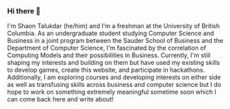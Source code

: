 ### Hi there 👋
I'm Shaon Talukdar (he/him) and I'm a freshman at the University of British Columbia. As an undergraduate student studying Computer Science and Business in a joint program between the Sauder School of Business and the Department of Computer Science, I'm fascinated by the correlation of Computing Models and their possibilities in Business. Currently, I'm still shaping my interests and building on them but have used my existing skills to develop games, create this website, and participate in hackathons. Additionally, I am exploring courses and developing interests on either side as well as transfusing skills across business and computer science but I do hope to work on something extremely meaningful sometime soon which I can come back here and write about!

<!--
**stalukdar7/stalukdar7** is a ✨ _special_ ✨ repository because its `README.md` (this file) appears on your GitHub profile.

Here are some ideas to get you started:

- 🔭 I’m currently working on ...
- 🌱 I’m currently learning ...
- 👯 I’m looking to collaborate on ...
- 🤔 I’m looking for help with ...
- 💬 Ask me about ...
- 📫 How to reach me: ...
- 😄 Pronouns: ...
- ⚡ Fun fact: ...
-->
